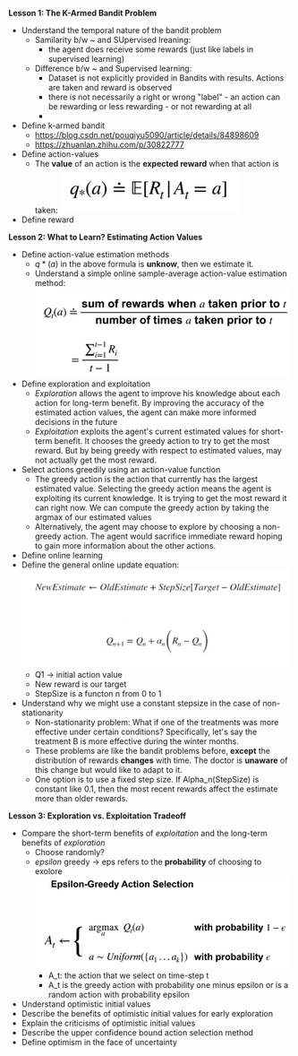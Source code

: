 **Lesson 1: The K-Armed Bandit Problem**
* Understand the temporal nature of the bandit problem
  * Samilarity b/w ~ and SUpervised lreaning:
    * the agent does receive some rewards (just like labels in supervised learning)
  * Difference b/w ~ and Supervised learning: 
    * Dataset is not explicitly provided in Bandits with results. Actions are taken and reward is observed
    * there is not necessarily a right or wrong "label" - an action can be rewarding or less rewarding - or not rewarding at all
    * 
* Define k-armed bandit
    * https://blog.csdn.net/pouqiyu5090/article/details/84898609 
    * https://zhuanlan.zhihu.com/p/30822777
* Define action-values
  * The **value** of an action is the **expected reward** when that action is taken: ![image](IMG/action_value.png)
* Define reward


**Lesson 2: What to Learn? Estimating Action Values**
* Define action-value estimation methods
  * $q*(a)$ in the above formula is **unknow**, then we estimate it.
  * Understand a simple online sample-average action-value estimation method: ![image](/IMG/ac_estimation.png)
* Define exploration and exploitation
  * *Exploration* allows the agent to improve his knowledge about each action for long-term benefit. By improving the accuracy of the estimated action values, the agent can make more informed decisions in the future
  * *Exploitation* exploits the agent's current estimated values for short-term benefit. It chooses the greedy action to try to get the most reward. But by being greedy with respect to estimated values, may not actually get the most reward. 
* Select actions greedily using an action-value function
  *  The greedy action is the action that currently has the largest estimated value. Selecting the greedy action means the agent is exploiting its current knowledge. It is trying to get the most reward it can right now. We can compute the greedy action by taking the argmax of our estimated values
  *  Alternatively, the agent may choose to explore by choosing a non-greedy action. The agent would sacrifice immediate reward hoping to gain more information about the other actions.
* Define online learning
* Define the general online update equation:![imgae](/IMG/general_update_rule.png)
  * Q1 -> initial action value
  * New reward is our target
  * StepSize is a functon n from 0 to 1
* Understand why we might use a constant stepsize in the case of non-stationarity
  * Non-stationarity problem:  What if one of the treatments was more effective under certain conditions? Specifically, let's say the treatment B is more effective during the winter months.
  * These problems are like the bandit problems  before, **except** the distribution of rewards **changes** with time. The doctor is **unaware** of this change but would like to adapt to it. 
  * One option is to use a fixed step size. If Alpha_n(StepSize) is constant like 0.1, then the most recent rewards affect the estimate more than older rewards.
 

**Lesson 3: Exploration vs. Exploitation Tradeoff**
* Compare the short-term benefits of *exploitation* and the long-term benefits of *exploration*
  * Choose randomly?
  * $epsilon$ greedy -> eps refers to the **probability** of choosing to exolore ![image](/IMG/eps.png)
    * A_t: the action that we select on time-step t
    * A_t is the greedy action with probability one minus epsilon or is a random action with probability epsilon
* Understand optimistic initial values
* Describe the benefits of optimistic initial values for early exploration
* Explain the criticisms of optimistic initial values
* Describe the upper confidence bound action selection method
* Define optimism in the face of uncertainty
